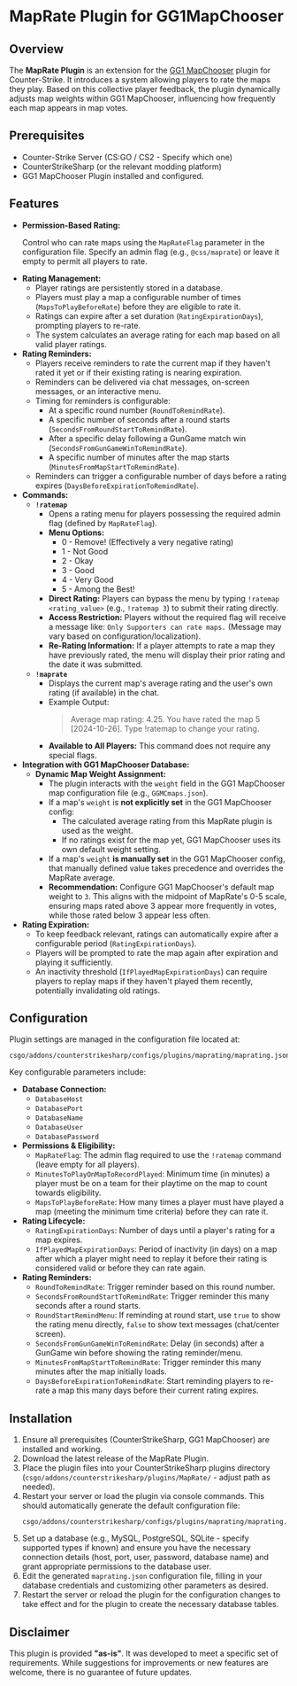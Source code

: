 <!DOCTYPE html>
<html lang="en">
<head>
    <meta charset="UTF-8">
    <meta name="viewport" content="width=device-width, initial-scale=1.0">
    <title>MapRate Plugin for GG1MapChooser</title> </head>
<body>

<h1>MapRate Plugin for GG1MapChooser</h1>

<h2>Overview</h2>
<p>The <strong>MapRate Plugin</strong> is an extension for the <a href="[Link_To_GG1MapChooser_If_Available]">GG1 MapChooser</a> plugin for Counter-Strike. It introduces a system allowing players to rate the maps they play. Based on this collective player feedback, the plugin dynamically adjusts map weights within GG1 MapChooser, influencing how frequently each map appears in map votes.</p>

<h2>Prerequisites</h2>
<ul>
    <li>Counter-Strike Server (CS:GO / CS2 - Specify which one)</li>
    <li>CounterStrikeSharp (or the relevant modding platform)</li>
    <li>GG1 MapChooser Plugin installed and configured.</li>
</ul>

<h2>Features</h2>
<ul>
    <li>
        <strong>Permission-Based Rating:</strong>
        <p>Control who can rate maps using the <code>MapRateFlag</code> parameter in the configuration file. Specify an admin flag (e.g., <code>@css/maprate</code>) or leave it empty to permit all players to rate.</p>
    </li>
    <li>
        <strong>Rating Management:</strong>
        <ul>
            <li>Player ratings are persistently stored in a database.</li>
            <li>Players must play a map a configurable number of times (<code>MapsToPlayBeforeRate</code>) before they are eligible to rate it.</li>
            <li>Ratings can expire after a set duration (<code>RatingExpirationDays</code>), prompting players to re-rate.</li>
            <li>The system calculates an average rating for each map based on all valid player ratings.</li>
        </ul>
    </li>
    <li>
        <strong>Rating Reminders:</strong>
        <ul>
            <li>Players receive reminders to rate the current map if they haven't rated it yet or if their existing rating is nearing expiration.</li>
            <li>Reminders can be delivered via chat messages, on-screen messages, or an interactive menu.</li>
            <li>Timing for reminders is configurable:
                <ul>
                    <li>At a specific round number (<code>RoundToRemindRate</code>).</li>
                    <li>A specific number of seconds after a round starts (<code>SecondsFromRoundStartToRemindRate</code>).</li>
                    <li>After a specific delay following a GunGame match win (<code>SecondsFromGunGameWinToRemindRate</code>).</li>
                    <li>A specific number of minutes after the map starts (<code>MinutesFromMapStartToRemindRate</code>).</li>
                </ul>
            </li>
             <li>Reminders can trigger a configurable number of days before a rating expires (<code>DaysBeforeExpirationToRemindRate</code>).</li>
        </ul>
    </li>
    <li>
        <strong>Commands:</strong> <ul>
            <li>
                <strong><code>!ratemap</code></strong>
                <ul>
                    <li>Opens a rating menu for players possessing the required admin flag (defined by <code>MapRateFlag</code>).</li>
                    <li><strong>Menu Options:</strong>
                        <ul>
                            <li>0 - Remove! (Effectively a very negative rating)</li>
                            <li>1 - Not Good</li>
                            <li>2 - Okay</li>
                            <li>3 - Good</li>
                            <li>4 - Very Good</li>
                            <li>5 - Among the Best!</li>
                        </ul>
                    </li>
                    <li><strong>Direct Rating:</strong> Players can bypass the menu by typing <code>!ratemap &lt;rating_value&gt;</code> (e.g., <code>!ratemap 3</code>) to submit their rating directly.</li>
                    <li><strong>Access Restriction:</strong> Players without the required flag will receive a message like: <code>Only Supporters can rate maps.</code> (Message may vary based on configuration/localization).</li>
                    <li><strong>Re-Rating Information:</strong> If a player attempts to rate a map they have previously rated, the menu will display their prior rating and the date it was submitted.</li>
                </ul>
            </li>
            <li>
                <strong><code>!maprate</code></strong>
                <ul>
                    <li>Displays the current map's average rating and the user's own rating (if available) in the chat.</li>
                    <li>Example Output:
                        <blockquote>Average map rating: 4.25. You have rated the map 5 [2024-10-26]. Type !ratemap to change your rating.</blockquote>
                         </li>
                    <li><strong>Available to All Players:</strong> This command does not require any special flags.</li>
                </ul>
            </li>
        </ul>
    </li>
    <li>
        <strong>Integration with GG1 MapChooser Database:</strong>
        <ul>
            <li>
                <strong>Dynamic Map Weight Assignment:</strong>
                <ul>
                    <li>The plugin interacts with the <code>weight</code> field in the GG1 MapChooser map configuration file (e.g., <code>GGMCmaps.json</code>).</li>
                    <li>If a map's <code>weight</code> is <strong>not explicitly set</strong> in the GG1 MapChooser config:
                         <ul>
                             <li>The calculated average rating from this MapRate plugin is used as the weight.</li>
                             <li>If no ratings exist for the map yet, GG1 MapChooser uses its own default weight setting.</li>
                         </ul>
                    </li>
                    <li>If a map's <code>weight</code> <strong>is manually set</strong> in the GG1 MapChooser config, that manually defined value takes precedence and overrides the MapRate average.</li>
                    <li><strong>Recommendation:</strong> Configure GG1 MapChooser's default map weight to <code>3</code>. This aligns with the midpoint of MapRate's 0-5 scale, ensuring maps rated above 3 appear more frequently in votes, while those rated below 3 appear less often.</li>
                </ul>
            </li>
        </ul>
    </li>
    <li>
        <strong>Rating Expiration:</strong> <ul>
            <li>To keep feedback relevant, ratings can automatically expire after a configurable period (<code>RatingExpirationDays</code>).</li>
            <li>Players will be prompted to rate the map again after expiration and playing it sufficiently.</li>
            <li>An inactivity threshold (<code>IfPlayedMapExpirationDays</code>) can require players to replay maps if they haven't played them recently, potentially invalidating old ratings.</li>
            </ul>
    </li>
</ul>

<h2>Configuration</h2>
<p>Plugin settings are managed in the configuration file located at:
    <pre><code>csgo/addons/counterstrikesharp/configs/plugins/maprating/maprating.json</code></pre> </p>
<p>Key configurable parameters include:</p>
<ul>
    <li>
        <strong>Database Connection:</strong>
        <ul>
            <li><code>DatabaseHost</code></li>
            <li><code>DatabasePort</code></li>
            <li><code>DatabaseName</code></li>
            <li><code>DatabaseUser</code></li>
            <li><code>DatabasePassword</code></li>
        </ul>
    </li>
    <li><strong>Permissions & Eligibility:</strong>
        <ul>
            <li><code>MapRateFlag</code>: The admin flag required to use the <code>!ratemap</code> command (leave empty for all players).</li>
            <li><code>MinutesToPlayOnMapToRecordPlayed</code>: Minimum time (in minutes) a player must be on a team for their playtime on the map to count towards eligibility.</li>
            <li><code>MapsToPlayBeforeRate</code>: How many times a player must have played a map (meeting the minimum time criteria) before they can rate it.</li>
        </ul>
    </li>
    <li><strong>Rating Lifecycle:</strong>
        <ul>
            <li><code>RatingExpirationDays</code>: Number of days until a player's rating for a map expires.</li>
            <li><code>IfPlayedMapExpirationDays</code>: Period of inactivity (in days) on a map after which a player might need to replay it before their rating is considered valid or before they can rate again.</li>
        </ul>
    </li>
     <li><strong>Rating Reminders:</strong>
        <ul>
            <li><code>RoundToRemindRate</code>: Trigger reminder based on this round number.</li>
            <li><code>SecondsFromRoundStartToRemindRate</code>: Trigger reminder this many seconds after a round starts.</li>
            <li><code>RoundStartRemindMenu</code>: If reminding at round start, use <code>true</code> to show the rating menu directly, <code>false</code> to show text messages (chat/center screen).</li>
            <li><code>SecondsFromGunGameWinToRemindRate</code>: Delay (in seconds) after a GunGame win before showing the rating reminder/menu.</li>
            <li><code>MinutesFromMapStartToRemindRate</code>: Trigger reminder this many minutes after the map initially loads.</li>
            <li><code>DaysBeforeExpirationToRemindRate</code>: Start reminding players to re-rate a map this many days before their current rating expires.</li>
        </ul>
    </li>
</ul>

<h2>Installation</h2>
<ol> <li>Ensure all prerequisites (CounterStrikeSharp, GG1 MapChooser) are installed and working.</li>
    <li>Download the latest release of the MapRate Plugin.</li>
    <li>Place the plugin files into your CounterStrikeSharp plugins directory (<code>csgo/addons/counterstrikesharp/plugins/MapRate/</code> - adjust path as needed).</li>
    <li>Restart your server or load the plugin via console commands. This should automatically generate the default configuration file:
        <pre><code>csgo/addons/counterstrikesharp/configs/plugins/maprating/maprating.json</code></pre>
    </li>
    <li>Set up a database (e.g., MySQL, PostgreSQL, SQLite - specify supported types if known) and ensure you have the necessary connection details (host, port, user, password, database name) and grant appropriate permissions to the database user.</li>
    <li>Edit the generated <code>maprating.json</code> configuration file, filling in your database credentials and customizing other parameters as desired.</li>
    <li>Restart the server or reload the plugin for the configuration changes to take effect and for the plugin to create the necessary database tables.</li>
</ol>

<h2>Disclaimer</h2>
<p>This plugin is provided <strong>"as-is"</strong>. It was developed to meet a specific set of requirements. While suggestions for improvements or new features are welcome, there is no guarantee of future updates.</p>

</body>
</html>